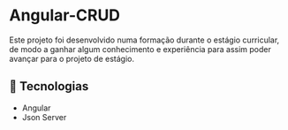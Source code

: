 # Angular-CRUD

Este projeto foi desenvolvido numa formação durante o estágio curricular, de modo a ganhar algum conhecimento e experiência para assim poder avançar para o projeto de estágio.

## 🚀 Tecnologias
- Angular
- Json Server
